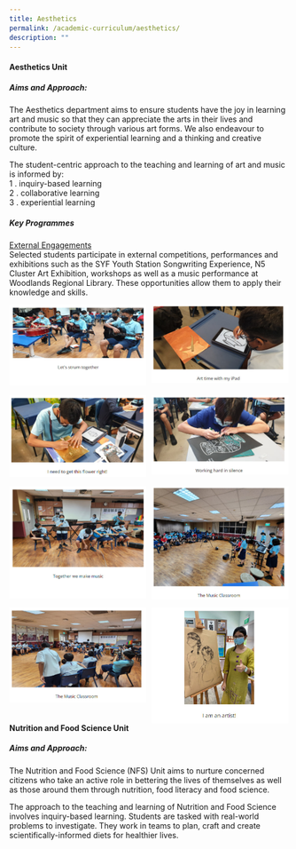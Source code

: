 ```yaml
---
title: Aesthetics
permalink: /academic-curriculum/aesthetics/
description: ""
---
```

#### Aesthetics Unit

##### Aims and Approach:

The Aesthetics department aims to ensure students have the joy in learning art and music so that they can appreciate the arts in their lives and contribute to society through various art forms. We also endeavour to promote the spirit of experiential learning and a thinking and creative culture.

The student-centric approach to the teaching and learning of art and music is informed by:<br>
1 \.  inquiry-based learning<br>
2 \.  collaborative learning<br>
3 \.  experiential learning

##### Key Programmes

<u>External Engagements</u><br>
Selected students participate in external competitions, performances and exhibitions such as the SYF Youth Station Songwriting Experience, N5 Cluster Art Exhibition, workshops as well as a music performance at Woodlands Regional Library. These opportunities allow them to apply their knowledge and skills.

<img src="/images/aes1.jpg" style="width:49%" align=left>
<img src="/images/aes2.jpg" style="width:49%" align=right>
<br clear="left"><br>

<img src="/images/aes3.jpg" style="width:49%" align=left>
<img src="/images/aes4.jpg" style="width:49%" align=right>
<br clear="left"><br>

<img src="/images/aes5.jpg" style="width:49%" align=left>
<img src="/images/aes6.jpg" style="width:49%" align=right>
<br clear="left"><br>

<img src="/images/aes7.jpg" style="width:49%" align=left>
<img src="/images/aes8.jpg" style="width:49%" align=right>
<br clear="left"><br>

#### Nutrition and Food Science Unit

##### Aims and Approach:

The Nutrition and Food Science (NFS) Unit aims to nurture concerned citizens who take an active role in bettering the lives of themselves as well as those around them through nutrition, food literacy and food science.

The approach to the teaching and learning of Nutrition and Food Science involves inquiry-based learning. Students are tasked with real-world problems to investigate. They work in teams to plan, craft and create scientifically-informed diets for healthier lives.

